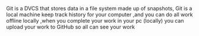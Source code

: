 Git is a DVCS that stores data in a file system made up of snapshots, Git is a local machine keep track history for your computer ,and you can do all work offline locally ,when you complete your work in your pc (locally) you can upload your work to GitHub so all can see your work  